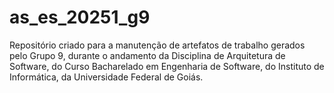 # as_es_20251_g9
Repositório criado para a manutenção de artefatos de trabalho gerados pelo Grupo 9, durante o andamento da Disciplina de Arquitetura de Software, do Curso Bacharelado em Engenharia de Software, do Instituto de Informática, da Universidade Federal de Goiás.
